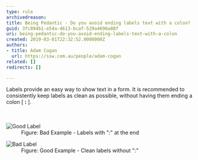 ```yaml
---
type: rule
archivedreason: 
title: Being Pedantic - Do you avoid ending labels text with a colon?
guid: 3fc894b1-e54a-4613-bcaf-529a4696a88f
uri: being-pedantic-do-you-avoid-ending-labels-text-with-a-colon
created: 2019-03-01T22:32:52.0000000Z
authors:
- title: Adam Cogan
  url: https://ssw.com.au/people/adam-cogan
related: []
redirects: []

---
```



Labels provide an easy way to show text in a form. It is recommended&#160;to consistently keep&#160;labels as clean as possible, without having them ending&#160;a colon [&#160;<b>&#58;</b> ].<br>
<br><excerpt class='endintro'></excerpt><br>
<dl class="badImage"><dt>
      <img alt="Good Label" src="http&#58;//www.ssw.com.au/ssw/Standards/Rules/Images/LabelBad.gif" />​
   </dt><dd>Figure&#58; Bad Example - Labels with &quot;&#58;&quot; at the end<span style="color&#58;#444444;">​​</span></dd></dl><dl class="goodImage"><dt>
      <img alt="Bad Label" src="http&#58;//www.ssw.com.au/ssw/Standards/Rules/Images/LabelGood.gif" />  
      <br>
   </dt><dd>Figure&#58; Good Example - Clean labels without &quot;&#58;&quot;</dd></dl>


